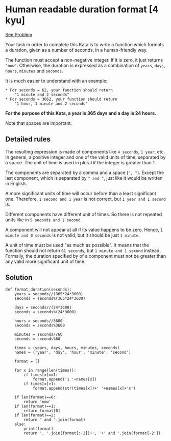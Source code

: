 # Human readable duration format [4 kyu]

[See Problem](https://www.codewars.com/kata/52742f58faf5485cae000b9a)

Your task in order to complete this Kata is to write a function which formats a duration, given as a number of seconds, in a human-friendly way.

The function must accept a non-negative integer. If it is zero, it just returns `"now"`. Otherwise, the duration is expressed as a combination of `years`, `days`, `hours`, `minutes` and `seconds`.

It is much easier to understand with an example:
```
* For seconds = 62, your function should return 
    "1 minute and 2 seconds"
* For seconds = 3662, your function should return
    "1 hour, 1 minute and 2 seconds"

```    
**For the purpose of this Kata, a year is 365 days and a day is 24 hours.**

Note that spaces are important.

## Detailed rules
The resulting expression is made of components like `4 seconds`, `1 year`, etc. In general, a positive integer and one of the valid units of time, separated by a space. The unit of time is used in plural if the integer is greater than 1.

The components are separated by a comma and a space (`", "`). Except the last component, which is separated by `" and "`, just like it would be written in English.

A more significant units of time will occur before than a least significant one. Therefore, `1 second and 1 year` is not correct, but `1 year and 1 second` is.

Different components have different unit of times. So there is not repeated units like in `5 seconds and 1 second`.

A component will not appear at all if its value happens to be zero. Hence, `1 minute and 0 seconds` is not valid, but it should be just `1 minute`.

A unit of time must be used "as much as possible". It means that the function should not return `61 seconds`, but `1 minute and 1 second` instead. Formally, the duration specified by of a component must not be greater than any valid more significant unit of time.

## Solution

```
def format_duration(seconds):
    years = seconds//(365*24*3600)
    seconds = seconds%(365*24*3600)
    
    days = seconds//(24*3600)
    seconds = seconds%(24*3600)
    
    hours = seconds//3600
    seconds = seconds%3600
    
    minutes = seconds//60
    seconds = seconds%60
    
    times = (years, days, hours, minutes, seconds)
    names = ('year', 'day', 'hour', 'minute', 'second')
    
    format = []
    
    for x in range(len(times)):
        if times[x]==1:
            format.append('1 '+names[x])
        if times[x]>1:
            format.append(str(times[x])+' '+names[x]+'s')
    
    if len(format)==0:
        return 'now'
    if len(format)==1:
        return format[0]
    if len(format)==2:
        return ' and '.join(format)
    else:
        print(format)
        return ', '.join(format[:-2])+', '+' and '.join(format[-2:])
```
